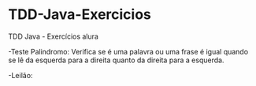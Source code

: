 # TDD-Java-Exercicios
TDD Java - Exercícios alura

-Teste Palindromo:
Verifica se é uma palavra ou uma frase é igual quando se lê da esquerda para a direita quanto da direita para a esquerda.

-Leilão:
